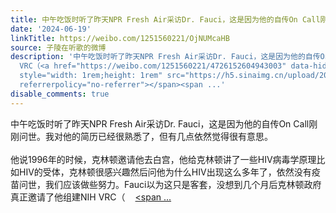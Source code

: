 ```yaml
---
title: 中午吃饭时听了昨天NPR Fresh Air采访Dr. Fauci，这是因为他的自传On Call刚刚问世。我对他的简历已经很熟悉了，但有几点依然觉得很有意思。他说1996年的时候，...
date: '2024-06-19'
linkTitle: https://weibo.com/1251560221/OjNUMcaHB
source: 子陵在听歌的微博
description: '中午吃饭时听了昨天NPR Fresh Air采访Dr. Fauci，这是因为他的自传On Call刚刚问世。我对他的简历已经很熟悉了，但有几点依然觉得很有意思。<br><br>他说1996年的时候，克林顿邀请他去白宫，他给克林顿讲了一些HIV病毒学原理比如HIV的受体，克林顿很感兴趣然后问他为什么HIV出现这么多年了，依然没有疫苗问世，我们应该做些努力。Fauci以为这只是客套，没想到几个月后克林顿政府真正邀请了他组建NIH
  VRC（<a href="https://weibo.com/1251560221/4726152604943003" data-hide=""><span class="url-icon"><img
  style="width: 1rem;height: 1rem" src="https://h5.sinaimg.cn/upload/2015/09/25/3/timeline_card_small_web_default.png"
  referrerpolicy="no-referrer"></span><span ...'
disable_comments: true
---
```

中午吃饭时听了昨天NPR Fresh Air采访Dr. Fauci，这是因为他的自传On Call刚刚问世。我对他的简历已经很熟悉了，但有几点依然觉得很有意思。<br><br>他说1996年的时候，克林顿邀请他去白宫，他给克林顿讲了一些HIV病毒学原理比如HIV的受体，克林顿很感兴趣然后问他为什么HIV出现这么多年了，依然没有疫苗问世，我们应该做些努力。Fauci以为这只是客套，没想到几个月后克林顿政府真正邀请了他组建NIH VRC（<a href="https://weibo.com/1251560221/4726152604943003" data-hide=""><span class="url-icon"><img style="width: 1rem;height: 1rem" src="https://h5.sinaimg.cn/upload/2015/09/25/3/timeline_card_small_web_default.png" referrerpolicy="no-referrer"></span><span ...